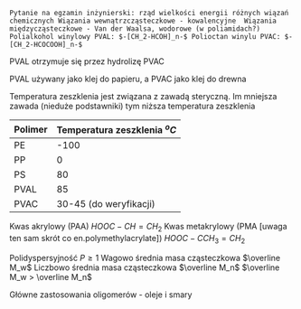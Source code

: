`Pytanie na egzamin inżynierski: rząd wielkości energii różnych wiązań chemicznych
Wiązania wewnątrzcząsteczkowe - kowalencyjne 
Wiązania międzycząsteczkowe - Van der Waalsa, wodorowe (w poliamidach?)
Polialkohol winylowy PVAL: $-[CH_2-HCOH]_n-$
Polioctan winylu PVAC: $-[CH_2-HCOCOOH]_n-$`

PVAL otrzymuje się przez hydrolizę PVAC

PVAL używany jako klej do papieru, a PVAC jako klej do drewna

Temperatura zeszklenia jest związana z zawadą steryczną. Im mniejsza zawada (nieduże podstawniki) tym niższa temperatura zeszklenia

|Polimer| Temperatura zeszklenia $^oC$|
|-|-|
|PE| -100|
|PP| 0|
|PS| 80|
|PVAL| 85|
|PVAC| 30-45 (do weryfikacji)|

Kwas akrylowy (PAA) $HOOC-CH=CH_2$
Kwas metakrylowy (PMA \[uwaga ten sam skrót co en.polymethylacrylate]) $HOOC-CCH_3=CH_2$

Polidyspersyjność $P\ge1$ 
Wagowo średnia masa cząsteczkowa $\overline M_w$ 
Liczbowo średnia masa cząsteczkowa $\overline M_n$
$\overline M_w > \overline M_n$

Główne zastosowania oligomerów - oleje i smary